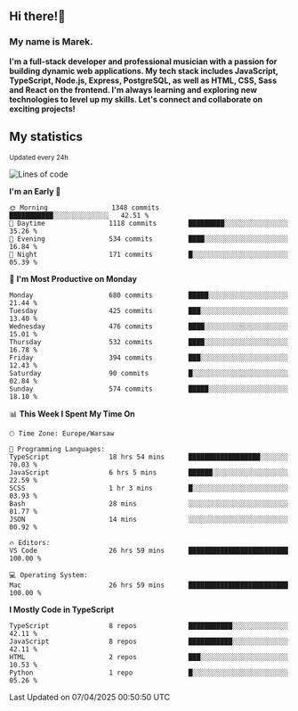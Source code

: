 ## Hi there!👋 ##
### My name is Marek. ###

**I'm a full-stack developer and professional musician with a passion for building dynamic web applications. My tech stack includes JavaScript, TypeScript, Node.js, Express, PostgreSQL, as well as HTML, CSS, Sass and React on the frontend. I'm always learning and exploring new technologies to level up my skills. Let's connect and collaborate on exciting projects!**

## My statistics ##
<sub>Updated every 24h</sub>
<!--START_SECTION:waka-->
![Lines of code](https://img.shields.io/badge/From%20Hello%20World%20I%27ve%20Written-240.9%20thousand%20lines%20of%20code-blue)

**I'm an Early 🐤** 

```text
🌞 Morning                1348 commits        ███████████░░░░░░░░░░░░░░   42.51 % 
🌆 Daytime                1118 commits        █████████░░░░░░░░░░░░░░░░   35.26 % 
🌃 Evening                534 commits         ████░░░░░░░░░░░░░░░░░░░░░   16.84 % 
🌙 Night                  171 commits         █░░░░░░░░░░░░░░░░░░░░░░░░   05.39 % 
```
📅 **I'm Most Productive on Monday** 

```text
Monday                   680 commits         █████░░░░░░░░░░░░░░░░░░░░   21.44 % 
Tuesday                  425 commits         ███░░░░░░░░░░░░░░░░░░░░░░   13.40 % 
Wednesday                476 commits         ████░░░░░░░░░░░░░░░░░░░░░   15.01 % 
Thursday                 532 commits         ████░░░░░░░░░░░░░░░░░░░░░   16.78 % 
Friday                   394 commits         ███░░░░░░░░░░░░░░░░░░░░░░   12.43 % 
Saturday                 90 commits          █░░░░░░░░░░░░░░░░░░░░░░░░   02.84 % 
Sunday                   574 commits         █████░░░░░░░░░░░░░░░░░░░░   18.10 % 
```


📊 **This Week I Spent My Time On** 

```text
🕑︎ Time Zone: Europe/Warsaw

💬 Programming Languages: 
TypeScript               18 hrs 54 mins      ██████████████████░░░░░░░   70.03 % 
JavaScript               6 hrs 5 mins        ██████░░░░░░░░░░░░░░░░░░░   22.59 % 
SCSS                     1 hr 3 mins         █░░░░░░░░░░░░░░░░░░░░░░░░   03.93 % 
Bash                     28 mins             ░░░░░░░░░░░░░░░░░░░░░░░░░   01.77 % 
JSON                     14 mins             ░░░░░░░░░░░░░░░░░░░░░░░░░   00.92 % 

🔥 Editors: 
VS Code                  26 hrs 59 mins      █████████████████████████   100.00 % 

💻 Operating System: 
Mac                      26 hrs 59 mins      █████████████████████████   100.00 % 
```

**I Mostly Code in TypeScript** 

```text
TypeScript               8 repos             ███████████░░░░░░░░░░░░░░   42.11 % 
JavaScript               8 repos             ███████████░░░░░░░░░░░░░░   42.11 % 
HTML                     2 repos             ███░░░░░░░░░░░░░░░░░░░░░░   10.53 % 
Python                   1 repo              █░░░░░░░░░░░░░░░░░░░░░░░░   05.26 % 
```




 Last Updated on 07/04/2025 00:50:50 UTC
<!--END_SECTION:waka-->

<!--
**MarekSax/MarekSax** is a ✨ _special_ ✨ repository because its `README.md` (this file) appears on your GitHub profile.

Here are some ideas to get you started:

- 🔭 I’m currently working on ...
- 🌱 I’m currently learning ...
- 👯 I’m looking to collaborate on ...
- 🤔 I’m looking for help with ...
- 💬 Ask me about ...
- 📫 How to reach me: ...
- 😄 Pronouns: ...
- ⚡ Fun fact: ...
-->
